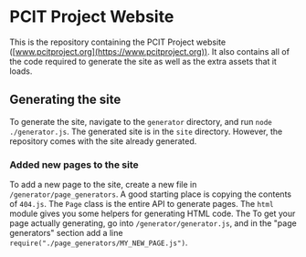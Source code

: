 # PCIT Project Website

This is the repository containing the PCIT Project website ([www.pcitproject.org](https://www.pcitproject.org)). It also contains all of the code required to generate the site as well as the extra assets that it loads.


## Generating the site
To generate the site, navigate to the `generator` directory, and run `node ./generator.js`. The generated site is in the `site` directory. However, the repository comes with the site already generated.

### Added new pages to the site
To add a new page to the site, create a new file in `/generator/page_generators`. A good starting place is copying the contents of `404.js`. The `Page` class is the entire API to generate pages. The `html` module gives you some helpers for generating HTML code. The To get your page actually generating, go into `/generator/generator.js`, and in the "page generators" section add a line `require("./page_generators/MY_NEW_PAGE.js")`.